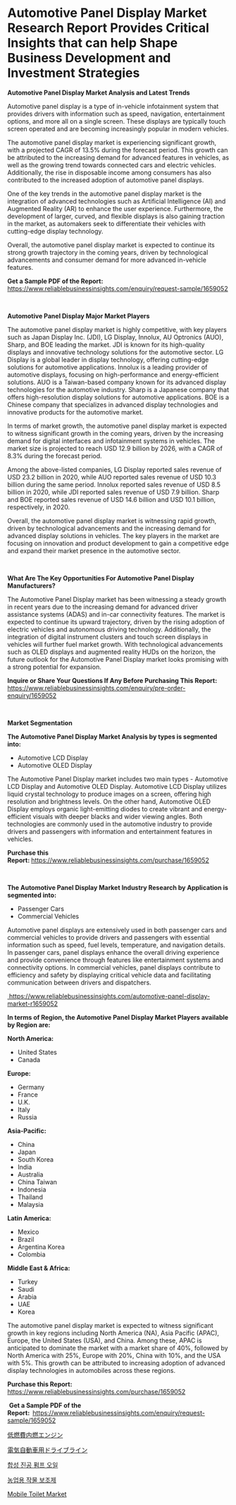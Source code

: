 <p><h1>Automotive Panel Display Market Research Report Provides Critical Insights that can help Shape Business Development and Investment Strategies</h1></p><p><strong>Automotive Panel Display Market Analysis and Latest Trends</strong></p>
<p><p>Automotive panel display is a type of in-vehicle infotainment system that provides drivers with information such as speed, navigation, entertainment options, and more all on a single screen. These displays are typically touch screen operated and are becoming increasingly popular in modern vehicles.</p><p>The automotive panel display market is experiencing significant growth, with a projected CAGR of 13.5% during the forecast period. This growth can be attributed to the increasing demand for advanced features in vehicles, as well as the growing trend towards connected cars and electric vehicles. Additionally, the rise in disposable income among consumers has also contributed to the increased adoption of automotive panel displays.</p><p>One of the key trends in the automotive panel display market is the integration of advanced technologies such as Artificial Intelligence (AI) and Augmented Reality (AR) to enhance the user experience. Furthermore, the development of larger, curved, and flexible displays is also gaining traction in the market, as automakers seek to differentiate their vehicles with cutting-edge display technology.</p><p>Overall, the automotive panel display market is expected to continue its strong growth trajectory in the coming years, driven by technological advancements and consumer demand for more advanced in-vehicle features.</p></p>
<p><strong>Get a Sample PDF of the Report:&nbsp;</strong> <a href="https://www.reliablebusinessinsights.com/enquiry/request-sample/1659052">https://www.reliablebusinessinsights.com/enquiry/request-sample/1659052</a></p>
<p>&nbsp;</p>
<p><strong>Automotive Panel Display Major Market Players</strong></p>
<p><p>The automotive panel display market is highly competitive, with key players such as Japan Display Inc. (JDI), LG Display, Innolux, AU Optronics (AUO), Sharp, and BOE leading the market. JDI is known for its high-quality displays and innovative technology solutions for the automotive sector. LG Display is a global leader in display technology, offering cutting-edge solutions for automotive applications. Innolux is a leading provider of automotive displays, focusing on high-performance and energy-efficient solutions. AUO is a Taiwan-based company known for its advanced display technologies for the automotive industry. Sharp is a Japanese company that offers high-resolution display solutions for automotive applications. BOE is a Chinese company that specializes in advanced display technologies and innovative products for the automotive market.</p><p>In terms of market growth, the automotive panel display market is expected to witness significant growth in the coming years, driven by the increasing demand for digital interfaces and infotainment systems in vehicles. The market size is projected to reach USD 12.9 billion by 2026, with a CAGR of 8.3% during the forecast period.</p><p>Among the above-listed companies, LG Display reported sales revenue of USD 23.2 billion in 2020, while AUO reported sales revenue of USD 10.3 billion during the same period. Innolux reported sales revenue of USD 8.5 billion in 2020, while JDI reported sales revenue of USD 7.9 billion. Sharp and BOE reported sales revenue of USD 14.6 billion and USD 10.1 billion, respectively, in 2020.</p><p>Overall, the automotive panel display market is witnessing rapid growth, driven by technological advancements and the increasing demand for advanced display solutions in vehicles. The key players in the market are focusing on innovation and product development to gain a competitive edge and expand their market presence in the automotive sector.</p></p>
<p>&nbsp;</p>
<p><strong>What Are The Key Opportunities For Automotive Panel Display Manufacturers?</strong></p>
<p><p>The Automotive Panel Display market has been witnessing a steady growth in recent years due to the increasing demand for advanced driver assistance systems (ADAS) and in-car connectivity features. The market is expected to continue its upward trajectory, driven by the rising adoption of electric vehicles and autonomous driving technology. Additionally, the integration of digital instrument clusters and touch screen displays in vehicles will further fuel market growth. With technological advancements such as OLED displays and augmented reality HUDs on the horizon, the future outlook for the Automotive Panel Display market looks promising with a strong potential for expansion.</p></p>
<p><strong>Inquire or Share Your Questions If Any Before Purchasing This Report:</strong> <a href="https://www.reliablebusinessinsights.com/enquiry/pre-order-enquiry/1659052">https://www.reliablebusinessinsights.com/enquiry/pre-order-enquiry/1659052</a></p>
<p>&nbsp;</p>
<p><strong>Market Segmentation</strong></p>
<p><strong>The Automotive Panel Display Market Analysis by types is segmented into:</strong></p>
<p><ul><li>Automotive LCD Display</li><li>Automotive OLED Display</li></ul></p>
<p><p>The Automotive Panel Display market includes two main types - Automotive LCD Display and Automotive OLED Display. Automotive LCD Display utilizes liquid crystal technology to produce images on a screen, offering high resolution and brightness levels. On the other hand, Automotive OLED Display employs organic light-emitting diodes to create vibrant and energy-efficient visuals with deeper blacks and wider viewing angles. Both technologies are commonly used in the automotive industry to provide drivers and passengers with information and entertainment features in vehicles.</p></p>
<p><strong>Purchase this Report:&nbsp;</strong><a href="https://www.reliablebusinessinsights.com/purchase/1659052">https://www.reliablebusinessinsights.com/purchase/1659052</a></p>
<p>&nbsp;</p>
<p><strong>The Automotive Panel Display Market Industry Research by Application is segmented into:</strong></p>
<p><ul><li>Passenger Cars</li><li>Commercial Vehicles</li></ul></p>
<p><p>Automotive panel displays are extensively used in both passenger cars and commercial vehicles to provide drivers and passengers with essential information such as speed, fuel levels, temperature, and navigation details. In passenger cars, panel displays enhance the overall driving experience and provide convenience through features like entertainment systems and connectivity options. In commercial vehicles, panel displays contribute to efficiency and safety by displaying critical vehicle data and facilitating communication between drivers and dispatchers.</p></p>
<p><a href="https://www.reliablebusinessinsights.com/automotive-panel-display-market-r1659052">&nbsp;https://www.reliablebusinessinsights.com/automotive-panel-display-market-r1659052</a></p>
<p><strong>In terms of Region, the Automotive Panel Display Market Players available by Region are:</strong></p>
<p>
    <p> <strong> North America: </strong>
        <ul>
            <li>United States</li>
            <li>Canada</li>
        </ul>
        </p> 
    <p> <strong> Europe: </strong>
        <ul>
            <li>Germany</li>
            <li>France</li>
            <li>U.K.</li>
            <li>Italy</li>
            <li>Russia</li>
        </ul>
        </p> 
    <p> <strong> Asia-Pacific: </strong>
        <ul>
            <li>China</li>
            <li>Japan</li>
            <li>South Korea</li>
            <li>India</li>
            <li>Australia</li>
            <li>China Taiwan</li>
            <li>Indonesia</li>
            <li>Thailand</li>
            <li>Malaysia</li>
        </ul>
        </p> 
    <p> <strong> Latin America: </strong>
        <ul>
            <li>Mexico</li>
            <li>Brazil</li>
            <li>Argentina Korea</li>
            <li>Colombia</li>
        </ul>
        </p> 
    <p> <strong> Middle East & Africa: </strong>
        <ul>
            <li>Turkey</li>
            <li>Saudi</li>
            <li>Arabia</li>
            <li>UAE</li>
            <li>Korea</li>
        </ul>
    </p>
    </p>
<p><p>The automotive panel display market is expected to witness significant growth in key regions including North America (NA), Asia Pacific (APAC), Europe, the United States (USA), and China. Among these, APAC is anticipated to dominate the market with a market share of 40%, followed by North America with 25%, Europe with 20%, China with 10%, and the USA with 5%. This growth can be attributed to increasing adoption of advanced display technologies in automobiles across these regions.</p></p>
<p><strong>Purchase this Report: </strong><a href="https://www.reliablebusinessinsights.com/purchase/1659052">https://www.reliablebusinessinsights.com/purchase/1659052</a></p>
<p>&nbsp;<strong>Get a Sample PDF of the Report:&nbsp;&nbsp;</strong><a href="https://www.reliablebusinessinsights.com/enquiry/request-sample/1659052">https://www.reliablebusinessinsights.com/enquiry/request-sample/1659052</a></p>
<p><strong></strong></p>
<p><p><a href="https://medium.com/@elishelacruz56456/%E7%87%83%E8%B2%BB%E5%8A%B9%E7%8E%87%E3%81%AE%E8%89%AF%E3%81%84%E5%86%85%E7%87%83%E6%A9%9F%E9%96%A2%E3%82%A8%E3%83%B3%E3%82%B8%E3%83%B3%E5%B8%82%E5%A0%B4-%E7%AB%B6%E4%BA%89%E5%88%86%E6%9E%90-%E5%B8%82%E5%A0%B4%E5%8B%95%E5%90%91%E3%81%8A%E3%82%88%E3%81%B32031%E5%B9%B4%E3%81%BE%E3%81%A7%E3%81%AE%E4%BA%88%E6%B8%AC-395124081470">低燃費内燃エンジン</a></p><p><a href="https://medium.com/@frankfurter35566/%E9%9B%BB%E5%8B%95%E8%BB%8A%E7%94%A8%E3%83%89%E3%83%A9%E3%82%A4%E3%83%96%E3%83%A9%E3%82%A4%E3%83%B3%E3%81%AE%E5%B8%82%E5%A0%B4%E8%AA%BF%E6%9F%BB%E3%83%AC%E3%83%9D%E3%83%BC%E3%83%88-%E3%81%9D%E3%81%AE%E6%AD%B4%E5%8F%B2%E3%81%A82031%E5%B9%B4%E3%81%BE%E3%81%A7%E3%81%AE%E4%BA%88%E6%B8%AC-4a6ae3dcc2a7">電気自動車用ドライブライン</a></p><p><a href="https://medium.com/@hermanokutneva7878567/%ED%95%A9%EC%84%B1-%EC%A7%84%EA%B3%B5-%ED%8E%8C%ED%94%84-%EC%98%A4%EC%9D%BC-%EC%8B%9C%EC%9E%A5-%EC%8B%9C%EC%9E%A5-cagr-%EC%8B%9C%EC%9E%A5-%ED%8A%B8%EB%A0%8C%EB%93%9C-%EB%B0%8F-%EC%84%B1%EC%9E%A5-%EC%A0%84%EB%9E%B5%EC%97%90-%EB%8C%80%ED%95%9C-%ED%86%B5%EC%B0%B0%EB%A0%A5-64ca9db4dc79">합성 진공 펌프 오일</a></p><p><a href="https://medium.com/@fredajerde/%EB%86%8D%EC%97%85-%EC%9E%91%EB%AC%BC-%EC%B2%A8%EA%B0%80%EC%A0%9C-%EC%8B%9C%EC%9E%A5-%EC%84%B1%EA%B3%B5%EC%A0%81%EC%9D%B8-%EB%B9%84%EC%A6%88%EB%8B%88%EC%8A%A4-%EC%A0%84%EB%9E%B5%EC%9D%98-%EC%97%B4%EC%87%A0-2031%EB%85%84%EA%B9%8C%EC%A7%80-%EC%98%88%EC%B8%A1-a54cf81eb1b4">농업용 작물 보조제</a></p><p><a href="https://www.linkedin.com/pulse/mobile-toilet-market-size-outlook-forecast-2024-2031-prodmaze-yqwhe">Mobile Toilet Market</a></p></p>